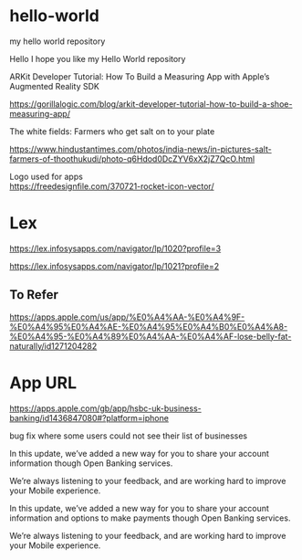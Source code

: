 # hello-world
my hello world repository

Hello I hope you like my Hello World repository

ARKit Developer Tutorial: How To Build a Measuring App with Apple’s Augmented Reality SDK

https://gorillalogic.com/blog/arkit-developer-tutorial-how-to-build-a-shoe-measuring-app/

The white fields: Farmers who get salt on to your plate

https://www.hindustantimes.com/photos/india-news/in-pictures-salt-farmers-of-thoothukudi/photo-q6Hdod0DcZYV6xX2jZ7QcO.html

Logo used for apps <br />
https://freedesignfile.com/370721-rocket-icon-vector/

Lex
========

https://lex.infosysapps.com/navigator/lp/1020?profile=3 <br />

https://lex.infosysapps.com/navigator/lp/1021?profile=2

<h2>To Refer</h2>

https://apps.apple.com/us/app/%E0%A4%AA-%E0%A4%9F-%E0%A4%95%E0%A4%AE-%E0%A4%95%E0%A4%B0%E0%A4%A8-%E0%A4%95-%E0%A4%89%E0%A4%AA-%E0%A4%AF-lose-belly-fat-naturally/id1271204282


App URL
==========

https://apps.apple.com/gb/app/hsbc-uk-business-banking/id1436847080#?platform=iphone


bug fix where some users could not see their list of businesses


In this update, we’ve added a new way for you to share your account information though Open Banking services.

We’re always listening to your feedback, and are working hard to improve your Mobile experience.


In this update, we’ve added a new way for you to share your account information and options to make payments though Open Banking services.

We’re always listening to your feedback, and are working hard to improve your Mobile experience.

